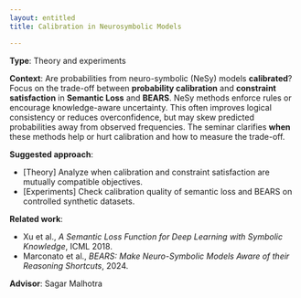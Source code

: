 ```yaml
---
layout: entitled
title: Calibration in Neurosymbolic Models

---
```


**Type**: Theory and experiments 

**Context**: 
Are probabilities from neuro-symbolic (NeSy) models **calibrated**?
Focus on the trade-off between **probability calibration** and **constraint satisfaction** in **Semantic Loss** and **BEARS**.
NeSy methods enforce rules or encourage knowledge-aware uncertainty. This often improves logical consistency or reduces overconfidence, but may skew predicted probabilities away from observed frequencies. The seminar clarifies **when** these methods help or hurt calibration and how to measure the trade-off.


**Suggested approach**: 
* [Theory] Analyze when calibration and constraint satisfaction are mutually compatible objectives.
* [Experiments] Check calibration quality of semantic loss and BEARS on controlled synthetic datasets.


**Related work**:  
* Xu et al., *A Semantic Loss Function for Deep Learning with Symbolic Knowledge*, ICML 2018.
* Marconato et al., *BEARS: Make Neuro-Symbolic Models Aware of their Reasoning Shortcuts*, 2024.

**Advisor**: Sagar Malhotra
